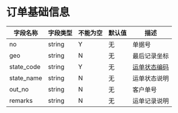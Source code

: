 
# 订单基础信息

| 字段名称   | 字段类型 | 不能为空 | 默认值 | 描述                                        |
| ---------- | -------- | -------- | ------ | ------------------------------------------- |
| no         | string   | Y        | 无     | 单据号                                      |
| geo        | string   | N        | 无     | 最后记录坐标                                |
| state_code | string   | Y        | 无     | [运单状态编码](../enums.md?id=order_status) |
| state_name | string   | N        | 无     | 运单状态说明                                |
| out_no     | string   | N        | 无     | 客户单号                                    |
| remarks    | string   | N        | 无     | 运单记录说明                                |

